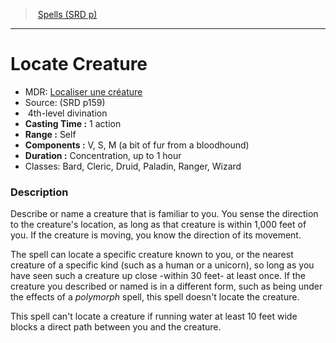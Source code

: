 ﻿> [Spells (SRD p)](srd_spells.md)

---

# Locate Creature

- MDR: [Localiser une créature](hd_spells_localiser_une_creature.md)
- Source: (SRD p159)
-  4th-level divination
- **Casting Time :** 1 action
- **Range :** Self
- **Components :** V, S, M (a bit of fur from a bloodhound)
- **Duration :** Concentration, up to 1 hour
- Classes: Bard, Cleric, Druid, Paladin, Ranger, Wizard

### Description

Describe or name a creature that is familiar to you. You sense the direction to the creature's location, as long as that creature is within 1,000 feet of you. If the creature is moving, you know the direction of its movement.

The spell can locate a specific creature known to you, or the nearest creature of a specific kind (such as a human or a unicorn), so long as you have seen such a creature up close -within 30 feet- at least once. If the creature you described or named is in a different form, such as being under the effects of a _polymorph_ spell, this spell doesn't locate the creature.

This spell can't locate a creature if running water at least 10 feet wide blocks a direct path between you and the creature.

